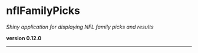 # nflFamilyPicks

*Shiny application for displaying NFL family picks and results*

**version 0.12.0**

----------
